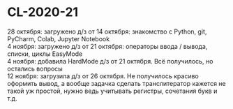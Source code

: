 # CL-2020-21
28 октября: загружено д/з от 14 октября: знакомство с Python, git, PyCharm, Colab, Jupyter Notebook <br>
4 ноября: загружено д/з от 21 октября: операторы ввода / вывода, списки, циклы EasyMode <br>
4 ноября: добавила HardMode д/з от 21 октября. Всё получилось, но остались вопросы <br>
12 ноября: загрузила д/з от 26 октября. Не получилось красиво оформить вывод, а вообще задачка сделать транслитератор кажется не такой уж простой, нужно ведь учитывать регистры, сочетания букв и т.д.
